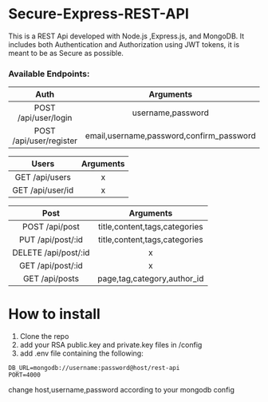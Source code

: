 # Secure-Express-REST-API

This is a REST Api developed with Node.js ,Express.js, and MongoDB. It includes both Authentication and Authorization
using JWT tokens, it is meant to be as Secure as possible.

### Available Endpoints:

| Auth | Arguments |
|:----:|:-----:|
| POST /api/user/login | username,password |
| POST /api/user/register | email,username,password,confirm_password |


| Users | Arguments |
|:----:|:-----:|
| GET /api/users | x |
| GET /api/user/id | x |


| Post | Arguments |
|:----:|:-----:|
| POST /api/post | title,content,tags,categories |
| PUT /api/post/:id | title,content,tags,categories |
| DELETE /api/post/:id | x |
| GET /api/post/:id | x |
| GET /api/posts | page,tag,category,author_id |


# How to install

1. Clone the repo
2. add your RSA public.key and private.key files in /config
3. add .env file containing the following:
```
DB_URL=mongodb://username:password@host/rest-api
PORT=4000
```
change host,username,password according to your mongodb config
